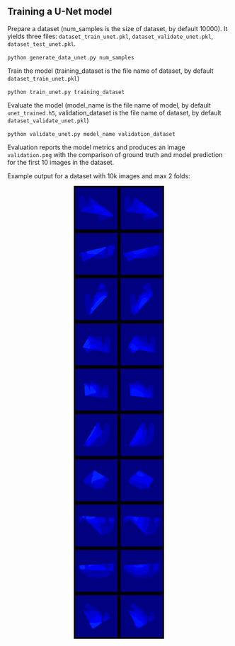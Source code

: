 ## Training a U-Net model

Prepare a dataset (num_samples is the size of dataset, by default 10000). It yields three files: `dataset_train_unet.pkl`, `dataset_validate_unet.pkl`, `dataset_test_unet.pkl`.

```
python generate_data_unet.py num_samples
```

Train the model (training_dataset is the file name of dataset, by default `dataset_train_unet.pkl`)

```
python train_unet.py training_dataset
```

Evaluate the model (model_name is the file name of model, by default `unet_trained.h5`, validation_dataset is the file name of dataset, by default `dataset_validate_unet.pkl`)

```
python validate_unet.py model_name validation_dataset
```

Evaluation reports the model metrics and produces an image `validation.png` with the comparison of ground truth and model prediction for the first 10 images in the dataset.

Example output for a dataset with 10k images and max 2 folds:

<p align="center">
 <img src="unet/validation_2folds_10k.png" />
</p>
